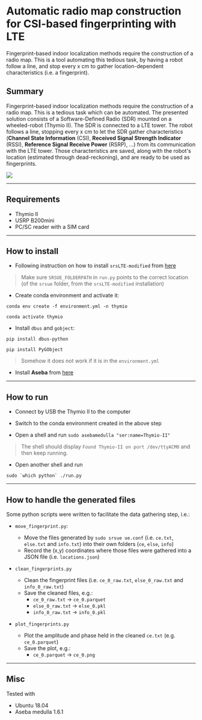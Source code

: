 # Automatic radio map construction for CSI-based fingerprinting with LTE

Fingerprint-based indoor localization methods require the construction of a radio map. This is a tool automating this tedious task, by having a robot follow a line, and stop every x cm to gather location-dependent characteristics (i.e. a fingerprint).

## Summary

Fingerprint-based indoor localization methods require the construction of a radio map. This is a tedious task which can be automated. The presented solution consists of a Software-Defined Radio (SDR) mounted on a wheeled-robot (Thymio II). The SDR is connected to a LTE tower. The robot follows a line, stopping every x cm to let the SDR gather characteristics (**Channel State Information** (CSI), **Received Signal Strength Indicator** (RSSI), **Reference Signal Receive Power** (RSRP), ...) from its communication with the LTE tower. Those characteristics are saved, along with the robot's location (estimated through dead-reckoning), and are ready to be used as fingerprints.

![](doc/img/thymio_running.gif)

---

## Requirements

- Thymio II
- USRP B200mini
- PC/SC reader with a SIM card

---

## How to install

-   Following instruction on how to install `srsLTE-modified` from [here](https://github.com/arthurgassner/srsLTE-modified)

> Make sure `SRSUE_FOLDERPATH` in `run.py` points to the correct location (of the `srsue` folder, from the `srsLTE-modified` installation)

-   Create conda environment and activate it:

`conda env create -f environment.yml -n thymio`

`conda activate thymio`

-   Install `dbus` and `gobject`:

`pip install dbus-python`

`pip install PyGObject`

> Somehow it does not work if it is in the `environment.yml`

-   Install **Aseba** from [here](http://wiki.thymio.org/en:linuxinstall)

---

## How to run

-   Connect by USB the Thymio II to the computer

-   Switch to the conda environment created in the above step

-   Open a shell and run `sudo asebamedulla "ser:name=Thymio-II"`

> The shell should display `Found Thymio-II on port /dev/ttyACM0` and then keep running.

-   Open another shell and run

```
sudo `which python` ./run.py
```

---

## How to handle the generated files 

Some python scripts were written to facilitate the data gathering step, i.e.:

-   `move_fingerprint.py`: 
    - Move the files generated by `sudo srsue ue.conf` (i.e. `ce.txt`, `else.txt` and `info.txt`) into their own folders (`ce`, `else`, `info`) 
    - Record the (x,y) coordinates where those files were gathered into a JSON file (i.e. `locations.json`)

-   `clean_fingerprints.py` 
    - Clean the fingerprint files (i.e. `ce_0_raw.txt`, `else_0_raw.txt` and `info_0_raw.txt`) 
    - Save the cleaned files, e.g.:
        * `ce_0_raw.txt` -> `ce_0.parquet`
        * `else_0_raw.txt` -> `else_0.pkl` 
        * `info_0_raw.txt` -> `info_0.pkl`

-   `plot_fingerprints.py` 
    - Plot the amplitude and phase held in the cleaned `ce.txt` (e.g. `ce_0.parquet`) 
    - Save the plot, e.g.: 
        - `ce_0.parquet` -> `ce_0.png`

---

## Misc

Tested with

-   Ubuntu 18.04
-   Aseba medulla 1.6.1